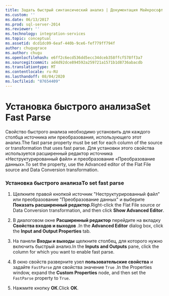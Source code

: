 ```yaml
---
title: Задать быстрый синтаксический анализ | Документация Майкрософт
ms.custom: ''
ms.date: 06/13/2017
ms.prod: sql-server-2014
ms.reviewer: ''
ms.technology: integration-services
ms.topic: conceptual
ms.assetid: dcd1dc09-6eaf-440b-9ce6-fef779ff794f
author: chugugrace
ms.author: chugu
ms.openlocfilehash: e6ff2c6ecd536dd5ecc34dceb358ffcf578ff3a7
ms.sourcegitcommit: ad4d92dce894592a259721a1571b1d8736abacdb
ms.translationtype: MT
ms.contentlocale: ru-RU
ms.lasthandoff: 08/04/2020
ms.locfileid: "87654409"
---
```

# <a name="set-fast-parse"></a><span data-ttu-id="757a1-102">Установка быстрого анализа</span><span class="sxs-lookup"><span data-stu-id="757a1-102">Set Fast Parse</span></span>
  <span data-ttu-id="757a1-103">Свойство быстрого анализа необходимо установить для каждого столбца источника или преобразования, использующего этот анализ.</span><span class="sxs-lookup"><span data-stu-id="757a1-103">The fast parse property must be set for each column of the source or transformation that uses fast parse.</span></span> <span data-ttu-id="757a1-104">Для установки этого свойства используется расширенный редактор источника «Неструктурированный файл» и преобразование «Преобразование данных».</span><span class="sxs-lookup"><span data-stu-id="757a1-104">To set the property, use the Advanced editor of the Flat File source and Data Conversion transformation.</span></span>  
  
### <a name="to-set-fast-parse"></a><span data-ttu-id="757a1-105">Установка быстрого анализа</span><span class="sxs-lookup"><span data-stu-id="757a1-105">To set fast parse</span></span>  
  
1.  <span data-ttu-id="757a1-106">Щелкните правой кнопкой источник "Неструктурированный файл" или преобразование "Преобразование данных" и выберите **Показать расширенный редактор**.</span><span class="sxs-lookup"><span data-stu-id="757a1-106">Right-click the Flat File source or Data Conversion transformation, and then click **Show Advanced Editor**.</span></span>  
  
2.  <span data-ttu-id="757a1-107">В диалоговом окне **Расширенный редактор** перейдите на вкладку **Свойства входов и выходов** .</span><span class="sxs-lookup"><span data-stu-id="757a1-107">In the **Advanced Editor** dialog box, click the **Input and Output Properties** tab.</span></span>  
  
3.  <span data-ttu-id="757a1-108">На панели **Входы и выходы** щелкните столбец, для которого нужно включить быстрый анализ.</span><span class="sxs-lookup"><span data-stu-id="757a1-108">In the **Inputs and Outputs** pane, click the column for which you want to enable fast parse.</span></span>  
  
4.  <span data-ttu-id="757a1-109">В окно свойств разверните узел **пользовательские свойства** и задайте `FastParse` для свойства значение `True` .</span><span class="sxs-lookup"><span data-stu-id="757a1-109">In the Properties window, expand the **Custom Properties** node, and then set the `FastParse` property to `True`.</span></span>  
  
5.  <span data-ttu-id="757a1-110">Нажмите кнопку **ОК**.</span><span class="sxs-lookup"><span data-stu-id="757a1-110">Click **OK**.</span></span>  
  
  
